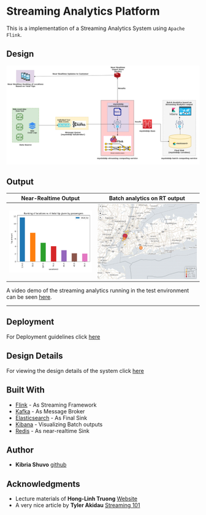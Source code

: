 # Streaming Analytics Platform

This is a implementation of a Streaming Analytics System using `Apache Flink`. 

## Design
![alt-text-1](reports/images/design.png "Design")

## Output
Near-Realtime Output            |  Batch analytics on RT output 
:-------------------------:|:-------------------------:
![alt-text-2](reports/images/outputRT.png "RT output") |  ![alt-text-2](reports/images/mapCrop.PNG "Batch Analytics")

A video demo of the streaming analytics running in the test environment can be seen [here](https://www.youtube.com/watch?v=JxF2Ke78yX0). 

---
## Deployment

For Deployment guidelines click [here](reports/Assignment-3-Deployment.md)

## Design Details

For viewing the design details of the system click [here](reports/Assignment-3-Design.md)

## Built With

* [Flink](https://flink.apache.org/) - As Streaming Framework
* [Kafka](https://kafka.apache.org/) - As Message Broker
* [Elasticsearch](https://www.elastic.co/products/elasticsearch) - As Final Sink
* [Kibana](https://www.elastic.co/products/kibana) - Visualizing Batch outputs
* [Redis](https://redis.io/) - As near-realtime Sink



## Author

* **Kibria Shuvo** [github](https://github.com/kibriashuvo)



## Acknowledgments

* Lecture materials of **Hong-Linh Truong** [Website](https://users.aalto.fi/~truongh4/) 
* A very nice article by **Tyler Akidau** [Streaming 101](https://www.oreilly.com/ideas/the-world-beyond-batch-streaming-101)
